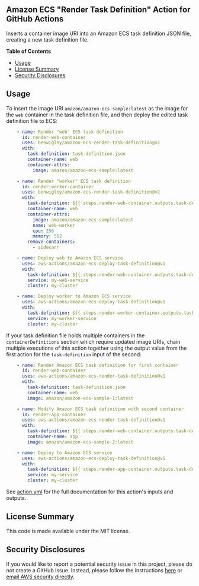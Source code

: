## Amazon ECS "Render Task Definition" Action for GitHub Actions

Inserts a container image URI into an Amazon ECS task definition JSON file, creating a new task definition file.

**Table of Contents**

<!-- toc -->

- [Usage](#usage)
- [License Summary](#license-summary)
- [Security Disclosures](#security-disclosures)

<!-- tocstop -->

## Usage

To insert the image URI `amazon/amazon-ecs-sample:latest` as the image for the `web` container in the task definition file, and then deploy the edited task definition file to ECS:

```yaml
    - name: Render "web" ECS task definition
      id: render-web-container
      uses: benwigley/amazon-ecs-render-task-definition@v2
      with:
        task-definition: task-definition.json
        container-name: web
        container-attrs:
          image: amazon/amazon-ecs-sample:latest

    - name: Render "worker" ECS task definition
      id: render-worker-container
      uses: benwigley/amazon-ecs-render-task-definition@v2
      with:
        task-definition: ${{ steps.render-web-container.outputs.task-definition }}
        container-name: web
        container-attrs:
          image: amazon/amazon-ecs-sample:latest
          name: web-worker
          cpu: 256
          memory: 512
        remove-containers:
          - sidecarr

    - name: Deploy web to Amazon ECS service
      uses: aws-actions/amazon-ecs-deploy-task-definition@v1
      with:
        task-definition: ${{ steps.render-web-container.outputs.task-definition }}
        service: my-web-service
        cluster: my-cluster

    - name: Deploy worker to Amazon ECS service
      uses: aws-actions/amazon-ecs-deploy-task-definition@v1
      with:
        task-definition: ${{ steps.render-worker-container.outputs.task-definition }}
        service: my-worker-service
        cluster: my-cluster
```

If your task definition file holds multiple containers in the `containerDefinitions`
section which require updated image URIs, chain multiple executions of this action
together using the output value from the first action for the `task-definition`
input of the second:

```yaml
    - name: Render Amazon ECS task definition for first container
      id: render-web-container
      uses: aws-actions/amazon-ecs-render-task-definition@v1
      with:
        task-definition: task-definition.json
        container-name: web
        image: amazon/amazon-ecs-sample-1:latest

    - name: Modify Amazon ECS task definition with second container
      id: render-app-container
      uses: aws-actions/amazon-ecs-render-task-definition@v1
      with:
        task-definition: ${{ steps.render-web-container.outputs.task-definition }}
        container-name: app
        image: amazon/amazon-ecs-sample-2:latest

    - name: Deploy to Amazon ECS service
      uses: aws-actions/amazon-ecs-deploy-task-definition@v1
      with:
        task-definition: ${{ steps.render-app-container.outputs.task-definition }}
        service: my-service
        cluster: my-cluster
```

See [action.yml](action.yml) for the full documentation for this action's inputs and outputs.

## License Summary

This code is made available under the MIT license.

## Security Disclosures

If you would like to report a potential security issue in this project, please do not create a GitHub issue.  Instead, please follow the instructions [here](https://aws.amazon.com/security/vulnerability-reporting/) or [email AWS security directly](mailto:aws-security@amazon.com).
